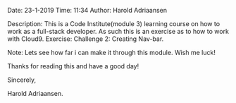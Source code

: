 Date:           23-1-2019
Time:           11:34
Author:         Harold Adriaansen

Description:    This is a Code Institute(module 3) learning course on how to work as a full-stack developer.
                As such this is an exercise as to how to work with Cloud9.
                Exercise: Challenge 2: Creating Nav-bar. 

Note:           Lets see how far i can make it through this module.
                Wish me luck!


Thanks for reading this and have a good day!


Sincerely,

Harold Adriaansen.